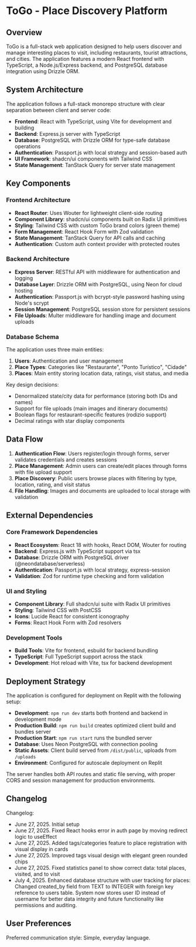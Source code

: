# ToGo - Place Discovery Platform

## Overview

ToGo is a full-stack web application designed to help users discover and manage interesting places to visit, including restaurants, tourist attractions, and cities. The application features a modern React frontend with TypeScript, a Node.js/Express backend, and PostgreSQL database integration using Drizzle ORM.

## System Architecture

The application follows a full-stack monorepo structure with clear separation between client and server code:

- **Frontend**: React with TypeScript, using Vite for development and building
- **Backend**: Express.js server with TypeScript
- **Database**: PostgreSQL with Drizzle ORM for type-safe database operations
- **Authentication**: Passport.js with local strategy and session-based auth
- **UI Framework**: shadcn/ui components with Tailwind CSS
- **State Management**: TanStack Query for server state management

## Key Components

### Frontend Architecture
- **React Router**: Uses Wouter for lightweight client-side routing
- **Component Library**: shadcn/ui components built on Radix UI primitives
- **Styling**: Tailwind CSS with custom ToGo brand colors (green theme)
- **Form Management**: React Hook Form with Zod validation
- **State Management**: TanStack Query for API calls and caching
- **Authentication**: Custom auth context provider with protected routes

### Backend Architecture
- **Express Server**: RESTful API with middleware for authentication and logging
- **Database Layer**: Drizzle ORM with PostgreSQL, using Neon for cloud hosting
- **Authentication**: Passport.js with bcrypt-style password hashing using Node's scrypt
- **Session Management**: PostgreSQL session store for persistent sessions
- **File Uploads**: Multer middleware for handling image and document uploads

### Database Schema
The application uses three main entities:

1. **Users**: Authentication and user management
2. **Place Types**: Categories like "Restaurante", "Ponto Turístico", "Cidade"
3. **Places**: Main entity storing location data, ratings, visit status, and media

Key design decisions:
- Denormalized state/city data for performance (storing both IDs and names)
- Support for file uploads (main images and itinerary documents)
- Boolean flags for restaurant-specific features (rodizio support)
- Decimal ratings with star display components

## Data Flow

1. **Authentication Flow**: Users register/login through forms, server validates credentials and creates sessions
2. **Place Management**: Admin users can create/edit places through forms with file upload support
3. **Place Discovery**: Public users browse places with filtering by type, location, rating, and visit status
4. **File Handling**: Images and documents are uploaded to local storage with validation

## External Dependencies

### Core Framework Dependencies
- **React Ecosystem**: React 18 with hooks, React DOM, Wouter for routing
- **Backend**: Express.js with TypeScript support via tsx
- **Database**: Drizzle ORM with PostgreSQL driver (@neondatabase/serverless)
- **Authentication**: Passport.js with local strategy, express-session
- **Validation**: Zod for runtime type checking and form validation

### UI and Styling
- **Component Library**: Full shadcn/ui suite with Radix UI primitives
- **Styling**: Tailwind CSS with PostCSS
- **Icons**: Lucide React for consistent iconography
- **Forms**: React Hook Form with Zod resolvers

### Development Tools
- **Build Tools**: Vite for frontend, esbuild for backend bundling
- **TypeScript**: Full TypeScript support across the stack
- **Development**: Hot reload with Vite, tsx for backend development

## Deployment Strategy

The application is configured for deployment on Replit with the following setup:

- **Development**: `npm run dev` starts both frontend and backend in development mode
- **Production Build**: `npm run build` creates optimized client build and bundles server
- **Production Start**: `npm run start` runs the bundled server
- **Database**: Uses Neon PostgreSQL with connection pooling
- **Static Assets**: Client build served from `/dist/public`, uploads from `/uploads`
- **Environment**: Configured for autoscale deployment on Replit

The server handles both API routes and static file serving, with proper CORS and session management for production environments.

## Changelog

Changelog:
- June 27, 2025. Initial setup
- June 27, 2025. Fixed React hooks error in auth page by moving redirect logic to useEffect
- June 27, 2025. Added tags/categories feature to place registration with visual display in cards
- June 27, 2025. Improved tags visual design with elegant green rounded chips
- June 27, 2025. Fixed statistics panel to show correct data: total places, visited, and to visit
- July 4, 2025. Enhanced database structure with user tracking for places: Changed created_by field from TEXT to INTEGER with foreign key reference to users table. System now stores user ID instead of username for better data integrity and future functionality like permissions and auditing.

## User Preferences

Preferred communication style: Simple, everyday language.